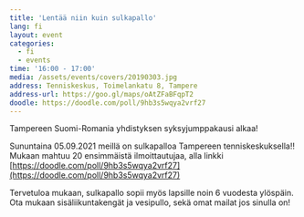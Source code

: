 ```yaml
---
title: 'Lentää niin kuin sulkapallo'
lang: fi
layout: event
categories:
  - fi
  - events
time: '16:00 - 17:00'
media: /assets/events/covers/20190303.jpg
address: Tenniskeskus, Toimelankatu 8, Tampere
address-url: https://goo.gl/maps/oAtZFaBFqpT2
doodle: https://doodle.com/poll/9hb3s5wqya2vrf27
---
```


Tampereen Suomi-Romania yhdistyksen syksyjumppakausi alkaa!

Sununtaina 05.09.2021 meillä on sulkapalloa Tampereen tenniskeskuksella!! Mukaan mahtuu 20 ensimmäistä ilmoittautujaa, alla linkki [https://doodle.com/poll/9hb3s5wqya2vrf27](https://doodle.com/poll/9hb3s5wqya2vrf27)

Tervetuloa mukaan, sulkapallo sopii myös lapsille noin 6 vuodesta ylöspäin. Ota mukaan sisäliikuntakengät ja vesipullo, sekä omat mailat jos sinulla on!
